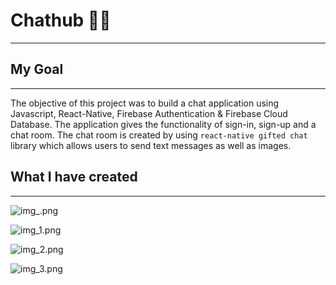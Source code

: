 # Chathub 📲📲

****

## My Goal

****
The objective of this project was to build a chat application using Javascript, React-Native, Firebase Authentication &
Firebase Cloud Database. The application gives the functionality of sign-in, sign-up and a chat room. The chat room is
created by using `react-native gifted chat` library which allows users to send text messages as well as images.

## What I have created

****
![img_.png](img.png)

![img_1.png](img_1.png)

![img_2.png](img_2.png)

![img_3.png](img_3.png)







